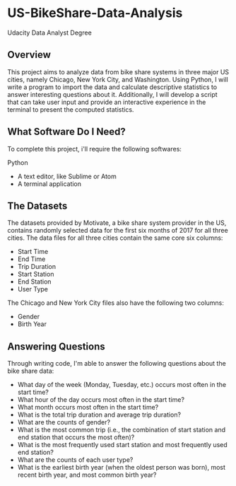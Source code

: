 US-BikeShare-Data-Analysis
======

Udacity Data Analyst Degree

Overview
------

This project aims to analyze data from bike share systems in three major US cities, namely Chicago, New York City, and Washington. Using Python, I will write a program to import the data and calculate descriptive statistics to answer interesting questions about it. Additionally, I will develop a script that can take user input and provide an interactive experience in the terminal to present the computed statistics.

What Software Do I Need?
------

To complete this project, i'll require the following softwares:

Python
* A text editor, like Sublime or Atom
* A terminal application

The Datasets
----
The datasets provided by Motivate, a bike share system provider in the US, contains randomly selected data for the first six months of 2017 for all three cities. The data files for all three cities contain the same core six columns:

* Start Time
* End Time
* Trip Duration
* Start Station
* End Station
* User Type

The Chicago and New York City files also have the following two columns:

* Gender
* Birth Year

Answering Questions
------
Through writing code, I'm able to answer the following questions about the bike share data:

* What day of the week (Monday, Tuesday, etc.) occurs most often in the start time?
* What hour of the day occurs most often in the start time?
* What month occurs most often in the start time?
* What is the total trip duration and average trip duration?
* What are the counts of gender?
* What is the most common trip (i.e., the combination of start station and end station that occurs the most often)?
* What is the most frequently used start station and most frequently used end station?
* What are the counts of each user type?
* What is the earliest birth year (when the oldest person was born), most recent birth year, and most common birth year?

